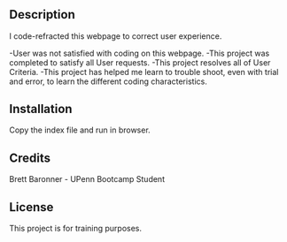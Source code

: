 # <Horiseon Webpage Refractor>

## Description

I code-refracted this webpage to correct user experience.

-User was not satisfied with coding on this webpage.
-This project was completed to satisfy all User requests.
-This project resolves all of User Criteria.
-This project has helped me learn to trouble shoot, even with trial and error, to learn the different coding characteristics.

## Installation

Copy the index file and run in browser.

## Credits

Brett Baronner - UPenn Bootcamp Student

## License

This project is for training purposes.